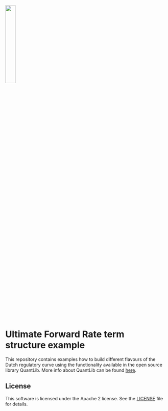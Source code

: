 <img width="25%" src="https://uploads-ssl.webflow.com/5fe3e7bd2382b0d5adcf9755/5fe45f175b0aa8f5fde8da09_basispoint_jade.png">

# Ultimate Forward Rate term structure example

This repository contains examples how to build different flavours of the Dutch regulatory curve using the functionality available in the open source library QuantLib. More info about QuantLib can be found [here](https://www.quantlib.org/).

## License
This software is licensed under the Apache 2 license. See the [LICENSE](LICENSE) file for details.